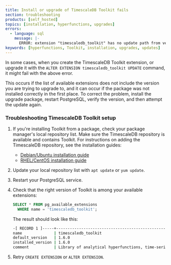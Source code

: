 ```yaml
---
title: Install or upgrade of TimescaleDB Toolkit fails
section: troubleshooting
products: [self_hosted]
topics: [installation, hyperfunctions, upgrades]
errors:
  - language: sql
    message: |-
      ERROR: extension "timescaledb_toolkit" has no update path from version "1.2" to version "1.3"
keywords: [hyperfunctions, Toolkit, installation, upgrades, updates]
---
```


<!---
* Use this format for writing troubleshooting sections:
 - Cause: What causes the problem?
 - Consequence: What does the user see when they hit this problem?
 - Fix/Workaround: What can the user do to fix or work around the problem? Provide a "Resolving" Procedure if required.
 - Result: When the user applies the fix, what is the result when the same action is applied?
* Copy this comment at the top of every troubleshooting page
-->

In some cases, when you create the TimescaleDB Toolkit extension, or upgrade it
with the `ALTER EXTENSION timescaledb_toolkit UPDATE` command, it might fail
with the above error.

This occurs if the list of available extensions does not include the version you
are trying to upgrade to, and it can occur if the package was not installed
correctly in the first place. To correct the problem, install the upgrade
package, restart PostgreSQL, verify the version, and then attempt the update
again.

<Procedure>

### Troubleshooting TimescaleDB Toolkit setup

1.  If you're installing Toolkit from a package, check your package manager's
    local repository list. Make sure the TimescaleDB repository is available and
    contains Toolkit. For instructions on adding the TimescaleDB repository, see
    the installation guides:
    *   [Debian/Ubuntu installation guide][deb-install]
    *   [RHEL/CentOS installation guide][rhel-install]
1.  Update your local repository list with `apt update` or `yum update`.
1.  Restart your PostgreSQL service.
1.  Check that the right version of Toolkit is among your available extensions:

    ```sql
    SELECT * FROM pg_available_extensions
      WHERE name = 'timescaledb_toolkit';
    ```

    The result should look like this:

    ```bash
    -[ RECORD 1 ]-----+--------------------------------------------------------------------------------------
    name              | timescaledb_toolkit
    default_version   | 1.6.0
    installed_version | 1.6.0
    comment           | Library of analytical hyperfunctions, time-series pipelining, and other SQL utilities
    ```

1.  Retry `CREATE EXTENSION` or `ALTER EXTENSION`.

</Procedure>

[deb-install]: /install/:currentVersion:/self-hosted/installation-linux/
[rhel-install]: /install/:currentVersion:/self-hosted/installation-linux/
